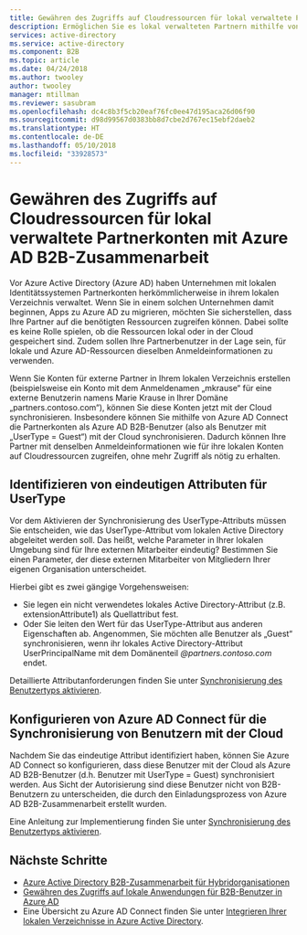 ```yaml
---
title: Gewähren des Zugriffs auf Cloudressourcen für lokal verwaltete Partnerkonten als Azure AD B2B-Benutzer | Microsoft-Dokumentation
description: Ermöglichen Sie es lokal verwalteten Partnern mithilfe von Azure AD B2B-Zusammenarbeit, mit denselben Anmeldeinformationen auf lokale und cloudbasierte Ressourcen zuzugreifen.
services: active-directory
ms.service: active-directory
ms.component: B2B
ms.topic: article
ms.date: 04/24/2018
ms.author: twooley
author: twooley
manager: mtillman
ms.reviewer: sasubram
ms.openlocfilehash: dc4c8b3f5cb20eaf76fc0ee47d195aca26d06f90
ms.sourcegitcommit: d98d99567d0383bb8d7cbe2d767ec15ebf2daeb2
ms.translationtype: HT
ms.contentlocale: de-DE
ms.lasthandoff: 05/10/2018
ms.locfileid: "33928573"
---
```

# <a name="grant-locally-managed-partner-accounts-access-to-cloud-resources-using-azure-ad-b2b-collaboration"></a>Gewähren des Zugriffs auf Cloudressourcen für lokal verwaltete Partnerkonten mit Azure AD B2B-Zusammenarbeit

Vor Azure Active Directory (Azure AD) haben Unternehmen mit lokalen Identitätssystemen Partnerkonten herkömmlicherweise in ihrem lokalen Verzeichnis verwaltet. Wenn Sie in einem solchen Unternehmen damit beginnen, Apps zu Azure AD zu migrieren, möchten Sie sicherstellen, dass Ihre Partner auf die benötigten Ressourcen zugreifen können. Dabei sollte es keine Rolle spielen, ob die Ressourcen lokal oder in der Cloud gespeichert sind. Zudem sollen Ihre Partnerbenutzer in der Lage sein, für lokale und Azure AD-Ressourcen dieselben Anmeldeinformationen zu verwenden. 

Wenn Sie Konten für externe Partner in Ihrem lokalen Verzeichnis erstellen (beispielsweise ein Konto mit dem Anmeldenamen „mkrause“ für eine externe Benutzerin namens Marie Krause in Ihrer Domäne „partners.contoso.com“), können Sie diese Konten jetzt mit der Cloud synchronisieren. Insbesondere können Sie mithilfe von Azure AD Connect die Partnerkonten als Azure AD B2B-Benutzer (also als Benutzer mit „UserType = Guest“) mit der Cloud synchronisieren. Dadurch können Ihre Partner mit denselben Anmeldeinformationen wie für ihre lokalen Konten auf Cloudressourcen zugreifen, ohne mehr Zugriff als nötig zu erhalten. 

## <a name="identify-unique-attributes-for-usertype"></a>Identifizieren von eindeutigen Attributen für UserType

Vor dem Aktivieren der Synchronisierung des UserType-Attributs müssen Sie entscheiden, wie das UserType-Attribut vom lokalen Active Directory abgeleitet werden soll. Das heißt, welche Parameter in Ihrer lokalen Umgebung sind für Ihre externen Mitarbeiter eindeutig? Bestimmen Sie einen Parameter, der diese externen Mitarbeiter von Mitgliedern Ihrer eigenen Organisation unterscheidet.

Hierbei gibt es zwei gängige Vorgehensweisen:

- Sie legen ein nicht verwendetes lokales Active Directory-Attribut (z.B. extensionAttribute1) als Quellattribut fest. 
- Oder Sie leiten den Wert für das UserType-Attribut aus anderen Eigenschaften ab. Angenommen, Sie möchten alle Benutzer als „Guest“ synchronisieren, wenn ihr lokales Active Directory-Attribut UserPrincipalName mit dem Domänenteil *@partners.contoso.com* endet.
 
Detaillierte Attributanforderungen finden Sie unter [Synchronisierung des Benutzertyps aktivieren](connect/active-directory-aadconnectsync-change-the-configuration.md#enable-synchronization-of-usertype). 

## <a name="configure-azure-ad-connect-to-sync-users-to-the-cloud"></a>Konfigurieren von Azure AD Connect für die Synchronisierung von Benutzern mit der Cloud

Nachdem Sie das eindeutige Attribut identifiziert haben, können Sie Azure AD Connect so konfigurieren, dass diese Benutzer mit der Cloud als Azure AD B2B-Benutzer (d.h. Benutzer mit UserType = Guest) synchronisiert werden. Aus Sicht der Autorisierung sind diese Benutzer nicht von B2B-Benutzern zu unterscheiden, die durch den Einladungsprozess von Azure AD B2B-Zusammenarbeit erstellt wurden.

Eine Anleitung zur Implementierung finden Sie unter [Synchronisierung des Benutzertyps aktivieren](connect/active-directory-aadconnectsync-change-the-configuration.md#enable-synchronization-of-usertype).

## <a name="next-steps"></a>Nächste Schritte

- [Azure Active Directory B2B-Zusammenarbeit für Hybridorganisationen](active-directory-b2b-hybrid-organizations.md)
- [Gewähren des Zugriffs auf lokale Anwendungen für B2B-Benutzer in Azure AD](active-directory-b2b-hybrid-cloud-to-on-premises.md)
- Eine Übersicht zu Azure AD Connect finden Sie unter [Integrieren Ihrer lokalen Verzeichnisse in Azure Active Directory](connect/active-directory-aadconnect.md).

